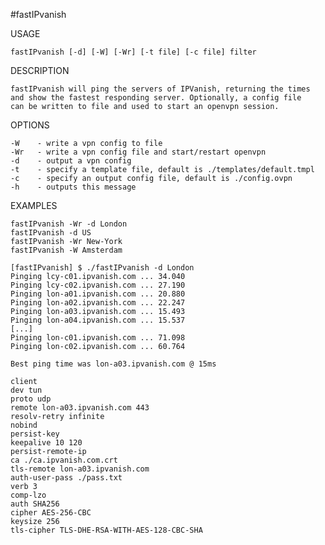 #fastIPvanish

USAGE

    fastIPvanish [-d] [-W] [-Wr] [-t file] [-c file] filter

DESCRIPTION

    fastIPvanish will ping the servers of IPVanish, returning the times
    and show the fastest responding server. Optionally, a config file
    can be written to file and used to start an openvpn session.

OPTIONS

    -W    - write a vpn config to file
    -Wr   - write a vpn config file and start/restart openvpn
    -d    - output a vpn config
    -t    - specify a template file, default is ./templates/default.tmpl
    -c    - specify an output config file, default is ./config.ovpn
    -h    - outputs this message

EXAMPLES

    fastIPvanish -Wr -d London
    fastIPvanish -d US
    fastIPvanish -Wr New-York
    fastIPvanish -W Amsterdam
    
    [fastIPvanish] $ ./fastIPvanish -d London
    Pinging lcy-c01.ipvanish.com ... 34.040
    Pinging lcy-c02.ipvanish.com ... 27.190
    Pinging lon-a01.ipvanish.com ... 20.880
    Pinging lon-a02.ipvanish.com ... 22.247
    Pinging lon-a03.ipvanish.com ... 15.493
    Pinging lon-a04.ipvanish.com ... 15.537
    [...]
    Pinging lon-c01.ipvanish.com ... 71.098
    Pinging lon-c02.ipvanish.com ... 60.764

    Best ping time was lon-a03.ipvanish.com @ 15ms
    
    client
    dev tun
    proto udp
    remote lon-a03.ipvanish.com 443
    resolv-retry infinite
    nobind
    persist-key
    keepalive 10 120
    persist-remote-ip
    ca ./ca.ipvanish.com.crt
    tls-remote lon-a03.ipvanish.com
    auth-user-pass ./pass.txt
    verb 3
    comp-lzo
    auth SHA256
    cipher AES-256-CBC
    keysize 256
    tls-cipher TLS-DHE-RSA-WITH-AES-128-CBC-SHA
